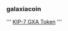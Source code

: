 ### galaxiacoin
'''
[KIP-7 GXA Token](https://scope.klaytn.com/token/0xa80e96cceb1419f9bd9f1c67f7978f51b534a11b?tabId=tokenTransfer)
'''
